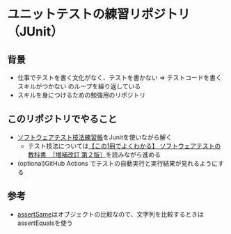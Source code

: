 # ユニットテストの練習リポジトリ（JUnit）
## 背景
- 仕事でテストを書く文化がなく、テストを書かない => テストコードを書くスキルがつかない のループを繰り返している
- スキルを身につけるための勉強用のリポジトリ

## このリポジトリでやること
- [ソフトウェアテスト技法練習帳](https://gihyo.jp/book/2020/978-4-297-11061-1)をJunitを使いながら解く
  - テスト技法については[【この1冊でよくわかる】 ソフトウェアテストの教科書　［増補改訂 第２版］](https://www.sbcr.jp/product/4815608750/)を読みながら進める
- (optional)GitHub Actions でテストの自動実行と実行結果が見れるようにする

## 参考
- [assertSame](https://junit.org/junit5/docs/5.0.1/api/org/junit/jupiter/api/Assertions.html#assertSame-java.lang.Object-java.lang.Object-)はオブジェクトの比較なので、文字列を比較するときはassertEqualsを使う